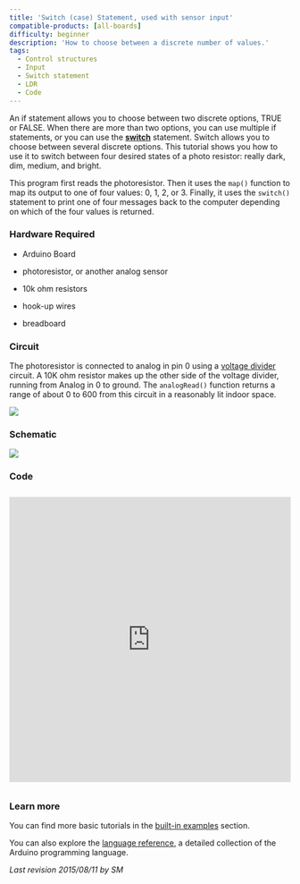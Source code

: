 ```yaml
---
title: 'Switch (case) Statement, used with sensor input'
compatible-products: [all-boards]
difficulty: beginner
description: 'How to choose between a discrete number of values.'
tags: 
  - Control structures
  - Input
  - Switch statement
  - LDR
  - Code
---
```


An if statement allows you to choose between two discrete options, TRUE or FALSE.  When there are more than two options, you can use multiple if statements, or you can use the [**switch**](https://www.arduino.cc/en/Reference/SwitchCase) statement.  Switch allows you to choose between several discrete options.  This tutorial shows you how to use it to switch between four desired states of a photo resistor:  really dark, dim, medium, and bright.

This program first reads the photoresistor.  Then it uses the `map()` function to map its output to one of four values: 0, 1, 2, or 3.  Finally, it uses the `switch()` statement to print one of four messages back to the computer depending on which of the four values is returned.

### Hardware Required

- Arduino Board

- photoresistor, or another analog sensor

- 10k ohm resistors

- hook-up wires

- breadboard

### Circuit

The photoresistor is connected to analog in pin 0 using a [voltage divider](http://www.tigoe.com/pcomp/code/controllers/input-output/analog-input/)  circuit.  A 10K ohm resistor makes up the other side of the voltage divider, running from Analog in 0 to ground.  The `analogRead()` function returns a range of about 0 to 600 from this circuit in a reasonably lit indoor space.


![](assets/circuit.png)


### Schematic


![](assets/schematic.png)

### Code

<iframe src='https://create.arduino.cc/example/builtin/05.Control%5CswitchCase/switchCase/preview?embed&snippet' style='height:510px;width:100%;margin:10px 0' frameborder='0'></iframe>

### Learn more

You can find more basic tutorials in the [built-in examples](/built-in-examples) section.

You can also explore the [language reference](https://www.arduino.cc/reference/en/), a detailed collection of the Arduino programming language.

*Last revision 2015/08/11 by SM*
